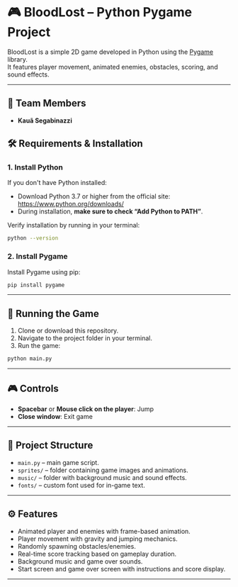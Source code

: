 # 🎮 BloodLost – Python Pygame Project

BloodLost is a simple 2D game developed in Python using the [Pygame](https://www.pygame.org/) library.  
It features player movement, animated enemies, obstacles, scoring, and sound effects.

---

## 👥 Team Members

- **Kauã Segabinazzi**

## 🛠️ Requirements & Installation

### 1. Install Python

If you don't have Python installed:

- Download Python 3.7 or higher from the official site:  
  https://www.python.org/downloads/
- During installation, **make sure to check “Add Python to PATH”**.

Verify installation by running in your terminal:

```bash
python --version
```

### 2. Install Pygame

Install Pygame using pip:

```bash
pip install pygame
```

---

## 🚀 Running the Game

1. Clone or download this repository.  
2. Navigate to the project folder in your terminal.  
3. Run the game:

```bash
python main.py
```

---

## 🎮 Controls

- **Spacebar** or **Mouse click on the player**: Jump  
- **Close window**: Exit game

---

## 📁 Project Structure

- `main.py` – main game script.  
- `sprites/` – folder containing game images and animations.  
- `music/` – folder with background music and sound effects.  
- `fonts/` – custom font used for in-game text.

---

## ⚙️ Features

- Animated player and enemies with frame-based animation.  
- Player movement with gravity and jumping mechanics.  
- Randomly spawning obstacles/enemies.  
- Real-time score tracking based on gameplay duration.  
- Background music and game over sounds.  
- Start screen and game over screen with instructions and score display.

---
